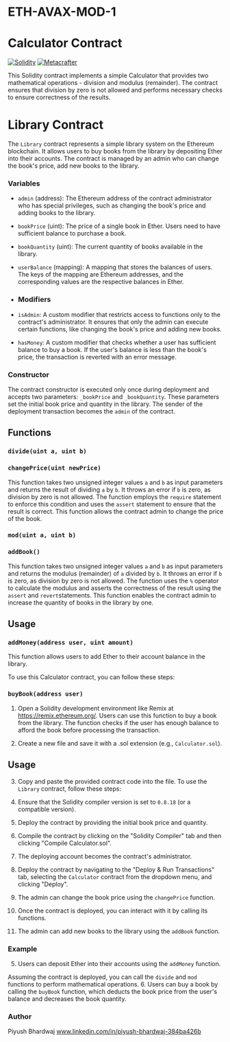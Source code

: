 # ETH-AVAX-MOD-1

# Calculator Contract
[![Solidity](https://img.shields.io/badge/Solidity-0.8.18-blue)](https://soliditylang.org/)
[![Metacrafter](https://img.shields.io/badge/Metacrafter-Amazing-orange)](https://www.metacrafters.io/)

This Solidity contract implements a simple Calculator that provides two mathematical operations - division and modulus (remainder). The contract ensures that division by zero is not allowed and performs necessary checks to ensure correctness of the results.

# Library Contract

The `Library` contract represents a simple library system on the Ethereum blockchain. It allows users to buy books from the library by depositing Ether into their accounts. The contract is managed by an admin who can change the book's price, add new books to the library.

 ### Variables

- `admin` (address): The Ethereum address of the contract administrator who has special privileges, such as changing the book's price and adding books to the library.

- `bookPrice` (uint): The price of a single book in Ether. Users need to have sufficient balance to purchase a book.

- `bookQuantity` (uint): The current quantity of books available in the library.

- `userBalance` (mapping): A mapping that stores the balances of users. The keys of the mapping are Ethereum addresses, and the corresponding values are the respective balances in Ether.

- ### Modifiers

- `isAdmin`: A custom modifier that restricts access to functions only to the contract's administrator. It ensures that only the admin can execute certain functions, like changing the book's price and adding new books.

- `hasMoney`: A custom modifier that checks whether a user has sufficient balance to buy a book. If the user's balance is less than the book's price, the transaction is reverted with an error message.

### Constructor

The contract constructor is executed only once during deployment and accepts two parameters: `_bookPrice` and `_bookQuantity`. These parameters set the initial book price and quantity in the library. The sender of the deployment transaction becomes the `admin` of the contract.

## Functions

### `divide(uint a, uint b)`
### `changePrice(uint newPrice)`

This function takes two unsigned integer values `a` and `b` as input parameters and returns the result of dividing `a` by `b`. It throws an error if `b` is zero, as division by zero is not allowed. The function employs the `require` statement to enforce this condition and uses the `assert` statement to ensure that the result is correct.
This function allows the contract admin to change the price of the book.

### `mod(uint a, uint b)`
### `addBook()`

This function takes two unsigned integer values `a` and `b` as input parameters and returns the modulus (remainder) of `a` divided by `b`. It throws an error if `b` is zero, as division by zero is not allowed. The function uses the `%` operator to calculate the modulus and asserts the correctness of the result using the `assert` and `revert`statements.
This function enables the contract admin to increase the quantity of books in the library by one.

## Usage
### `addMoney(address user, uint amount)`

This function allows users to add Ether to their account balance in the library.

To use this Calculator contract, you can follow these steps:
### `buyBook(address user)`

1. Open a Solidity development environment like Remix at https://remix.ethereum.org/.
Users can use this function to buy a book from the library. The function checks if the user has enough balance to afford the book before processing the transaction.

2. Create a new file and save it with a .sol extension (e.g., `Calculator.sol`).
## Usage

3. Copy and paste the provided contract code into the file.
To use the `Library` contract, follow these steps:

4. Ensure that the Solidity compiler version is set to `0.8.18` (or a compatible version).
1. Deploy the contract by providing the initial book price and quantity.

5. Compile the contract by clicking on the "Solidity Compiler" tab and then clicking "Compile Calculator.sol".
2. The deploying account becomes the contract's administrator.

6. Deploy the contract by navigating to the "Deploy & Run Transactions" tab, selecting the `Calculator` contract from the dropdown menu, and clicking "Deploy".
3. The admin can change the book price using the `changePrice` function.

7. Once the contract is deployed, you can interact with it by calling its functions.
4. The admin can add new books to the library using the `addBook` function.

### Example
5. Users can deposit Ether into their accounts using the `addMoney` function.

Assuming the contract is deployed, you can call the `divide` and `mod` functions to perform mathematical operations.
6. Users can buy a book by calling the `buyBook` function, which deducts the book price from the user's balance and decreases the book quantity.

### Author
 Piyush Bhardwaj
 www.linkedin.com/in/piyush-bhardwaj-384ba426b
